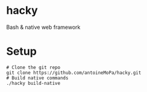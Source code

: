 # hacky

Bash & native web framework

# Setup

	# Clone the git repo
	git clone https://github.com/antoineMoPa/hacky.git
	# Build native commands
	./hacky build-native